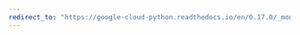```yaml
---
redirect_to: "https://google-cloud-python.readthedocs.io/en/0.17.0/_modules/gcloud/dns/connection.html"
---
```

